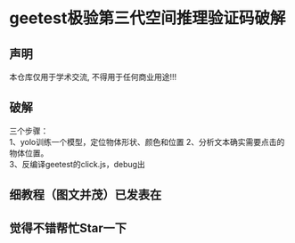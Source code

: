 # geetest极验第三代空间推理验证码破解
## **声明**
本仓库仅用于学术交流, 不得用于任何商业用途!!!

## **破解**
三个步骤：  
1、yolo训练一个模型，定位物体形状、颜色和位置
2、分析文本确实需要点击的物体位置。  
3、反编译geetest的click.js，debug出  


## 细教程（图文并茂）已发表在

## 觉得不错帮忙Star一下
